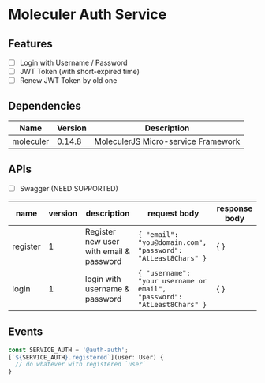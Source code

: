 # Moleculer Auth Service

## Features

- [ ] Login with Username / Password
- [ ] JWT Token (with short-expired time)
- [ ] Renew JWT Token by old one

## Dependencies

| Name      | Version | Description                         |
| --------- | ------- | ----------------------------------- |
| moleculer | 0.14.8  | MoleculerJS Micro-service Framework |

## APIs

- [ ] Swagger (NEED SUPPORTED)

| name     | version | description                             | request body                                                            | response body |
| -------- | ------- | --------------------------------------- | ----------------------------------------------------------------------- | ------------- |
| register | 1       | Register new user with email & password | `{ "email": "you@domain.com", "password": "AtLeast8Chars" }`            | { }           |
| login    | 1       | login with username & password          | `{ "username": "your username or email", "password": "AtLeast8Chars" }` | { }           |

## Events

```ts
const SERVICE_AUTH = '@auth-auth';
[`${SERVICE_AUTH}.registered`](user: User) {
  // do whatever with registered `user`
}
```
